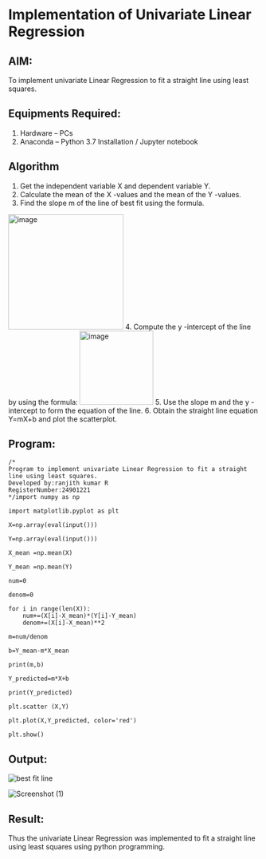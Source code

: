 # Implementation of Univariate Linear Regression
## AIM:
To implement univariate Linear Regression to fit a straight line using least squares.

## Equipments Required:
1. Hardware – PCs
2. Anaconda – Python 3.7 Installation / Jupyter notebook

## Algorithm
1. Get the independent variable X and dependent variable Y.
2. Calculate the mean of the X -values and the mean of the Y -values.
3. Find the slope m of the line of best fit using the formula. 
<img width="231" alt="image" src="https://user-images.githubusercontent.com/93026020/192078527-b3b5ee3e-992f-46c4-865b-3b7ce4ac54ad.png">
4. Compute the y -intercept of the line by using the formula:
<img width="148" alt="image" src="https://user-images.githubusercontent.com/93026020/192078545-79d70b90-7e9d-4b85-9f8b-9d7548a4c5a4.png">
5. Use the slope m and the y -intercept to form the equation of the line.
6. Obtain the straight line equation Y=mX+b and plot the scatterplot.

## Program:
```
/*
Program to implement univariate Linear Regression to fit a straight line using least squares.
Developed by:ranjith kumar R 
RegisterNumber:24901221  
*/import numpy as np

import matplotlib.pyplot as plt

X=np.array(eval(input()))

Y=np.array(eval(input()))

X_mean =np.mean(X)

Y_mean =np.mean(Y)

num=0

denom=0

for i in range(len(X)):
    num+=(X[i]-X_mean)*(Y[i]-Y_mean)
    denom+=(X[i]-X_mean)**2

m=num/denom

b=Y_mean-m*X_mean

print(m,b)

Y_predicted=m*X+b

print(Y_predicted)

plt.scatter (X,Y)

plt.plot(X,Y_predicted, color='red')

plt.show()
```

## Output:
![best fit line](sam.png)

![Screenshot (1)](https://github.com/user-attachments/assets/a7382059-59b5-402d-a5ed-54c01092f88c)

## Result:
Thus the univariate Linear Regression was implemented to fit a straight line using least squares using python programming.
